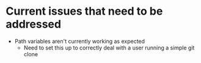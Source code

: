 # Current issues that need to be addressed
- Path variables aren't currently working as expected
    - Need to set this up to correctly deal with a user running a simple git clone